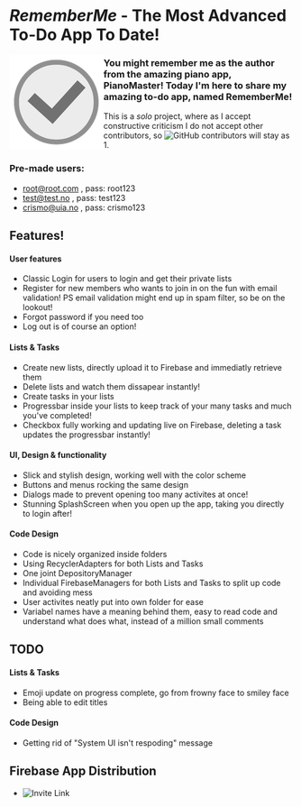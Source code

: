 # _RememberMe_ - The Most Advanced To-Do App To Date!

<img src="/app/src/main/res/drawable-hdpi/plannerlogo.png" alt="My cool logo" align="left"/>

### You might remember me as the author from the amazing piano app, PianoMaster! Today I'm here to share my amazing to-do app, named RememberMe!
This is a _solo_ project, where as I accept constructive criticism I do not accept other contributors, so ![GitHub contributors](https://img.shields.io/github/contributors/EmperorWasTaken/RememberMe) will stay as 1.

### Pre-made users:
- root@root.com , pass: root123
- test@test.no , pass: test123
- crismo@uia.no , pass: crismo123

## Features!

#### User features
- Classic Login for users to login and get their private lists
- Register for new members who wants to join in on the fun with email validation! PS email validation might end up in spam filter, so be on the lookout!
- Forgot password if you need too
- Log out is of course an option!
#### Lists & Tasks
- Create new lists, directly upload it to Firebase and immediatly retrieve them
- Delete lists and watch them dissapear instantly!
- Create tasks in your lists
- Progressbar inside your lists to keep track of your many tasks and much you've completed!
- Checkbox fully working and updating live on Firebase, deleting a task updates the progressbar instantly!
#### UI, Design & functionality
- Slick and stylish design, working well with the color scheme
- Buttons and menus rocking the same design 
- Dialogs made to prevent opening too many activites at once!
- Stunning SplashScreen when you open up the app, taking you directly to login after!
#### Code Design
- Code is nicely organized inside folders
- Using RecyclerAdapters for both Lists and Tasks
- One joint DepositoryManager
- Individual FirebaseManagers for both Lists and Tasks to split up code and avoiding mess
- User activites neatly put into own folder for ease
- Variabel names have a meaning behind them, easy to read code and understand what does what, instead of a million small comments

## TODO

#### Lists & Tasks
- Emoji update on progress complete, go from frowny face to smiley face
- Being able to edit titles
#### Code Design
- Getting rid of "System UI isn't respoding" message

## Firebase App Distribution
- ![Invite Link](https://appdistribution.firebase.dev/i/bc0b7be5384badf4)
